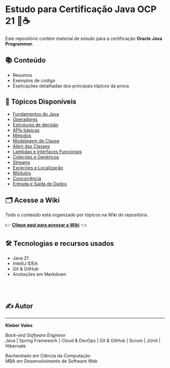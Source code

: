 # Estudo para Certificação Java OCP 21 🧠☕️

Este repositório contém material de estudo para a certificação **Oracle Java Programmer**.

## 📚 Conteúdo

- Resumos
- Exemplos de código
- Explicações detalhadas dos principais tópicos da prova

## 📂 Tópicos Disponíveis

- [Fundamentos do Java](https://github.com/KleberVales/oracle-certified-professional-java-SE-21-developer/wiki/Operadores)
- [Operadores](https://github.com/KleberVales/oracle-certified-professional-java-SE-21-developer/wiki/Operadores)
- [Estruturas de decisão](https://github.com/KleberVales/oracle-certified-professional-java-SE-21-developer/wiki/Estrutura-de-decis%C3%A3o)
- [APIs básicas](https://github.com/KleberVales/oracle-certified-professional-java-SE-21-developer/wiki/APIs-b%C3%A1sicas)
- [Metodos](https://github.com/KleberVales/oracle-certified-professional-java-SE-21-developer/wiki/M%C3%A9todos)
- [Modelagem de Classe](https://github.com/KleberVales/oracle-certified-professional-java-SE-21-developer/wiki/Modelagem-de-Classe)
- [Além das Classes](https://github.com/KleberVales/oracle-certified-professional-java-SE-21-developer/wiki/Al%C3%A9m-das-Classes)
- [Lambdas e Interfaces Funcionais](https://github.com/KleberVales/oracle-certified-professional-java-SE-21-developer/wiki/Lambdas-e-Interfaces-Funcionais)
- [Coleções e Genéricos](https://github.com/KleberVales/oracle-certified-professional-java-SE-21-developer/wiki/Cole%C3%A7%C3%B5es-e-Gen%C3%A9ricos)
- [Streams](https://github.com/KleberVales/oracle-certified-professional-java-SE-21-developer/wiki/Streams)
- [Exceções e Localização](https://github.com/KleberVales/oracle-certified-professional-java-SE-21-developer/wiki/Exce%C3%A7%C3%B5es-e-Localiza%C3%A7%C3%A3o)
- [Módulos](https://github.com/KleberVales/oracle-certified-professional-java-SE-21-developer/wiki/M%C3%B3dulos)
- [Concorrência](https://github.com/KleberVales/oracle-certified-professional-java-SE-21-developer/wiki/Concorr%C3%AAncia)
- [Entrada e Saída de Dados](https://github.com/KleberVales/oracle-certified-professional-java-SE-21-developer/wiki/Entrada-e-Sa%C3%ADda-de-Dados)

## 🗂 Acesse a Wiki

Todo o conteúdo está organizado por tópicos na Wiki do repositório.

👉 **[Clique aqui para acessar a Wiki](../../wiki)** 👈

## 🛠 Tecnologias e recursos usados

- Java 21
- IntelliJ IDEA
- Git & GitHub
- Anotações em Markdown



<br><br>

## ✍️ Autor
---

**Kleber Vales**  

*Back-end Software Engineer*  
Java | Spring Framework | Cloud & DevOps | Git & GitHub | Scrum | JUnit | Hibernate  

Bacharelado em Ciência da Computação  
MBA em Desenvolvimento de Software Web








